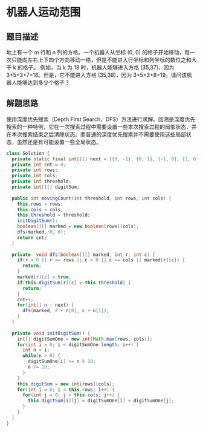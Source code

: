 # 机器人运动范围

## 题目描述

地上有一个 m 行和 n 列的方格。一个机器人从坐标 (0, 0) 的格子开始移动，每一次只能向左右上下四个方向移动一格，但是不能进入行坐标和列坐标的数位之和大于 k 的格子。
例如，当 k 为 18 时，机器人能够进入方格 (35,37)，因为 3+5+3+7=18。但是，它不能进入方格 (35,38)，因为 3+5+3+8=19。请问该机器人能够达到多少个格子？

## 解题思路

使用深度优先搜索（Depth First Search，DFS）方法进行求解。回溯是深度优先搜索的一种特例，它在一次搜索过程中需要设置一些本次搜索过程的局部状态，并在本次搜索结束之后清除状态。而普通的深度优先搜索并不需要使用这些局部状态，虽然还是有可能设置一些全局状态。

```java
class Solution {
  private static final int[][] next = {{0, -1}, {0, 1}, {-1, 0}, {1, 0}};
  private int cnt = 0;
  private int rows;
  private int cols;
  private int threshold;
  private int[][] digitSum;
  
  public int movingCount(int threshold, int rows, int cols) {
    this.rows = rows;
    this.cols = cols;
    this.threshold = threshold;
    initDigitSum();
    boolean[][] marked = new boolean[rows][cols];
    dfs(marked, 0, 0);
    return cnt;
  }
  
  private  void dfs(boolean[][] marked, int r, int c) {
    if(r < 0 || r >= rows || c < 0 || c >= cols || marked[r][c]) {
      return;
    }
    marked[r][c] = true;
    if(this.digitSum[r][c] > this.threshold) {
      return;
    }
    cnt++;
    for(int[] n : next) {
      dfs(marked, r + n[0], c + n[1]);
    }
  }
  
  private void initDigitSum() {
    int[] digitSumOne = new int[Math.max(rows, cols)];
    for(int i = 0; i < digitSumOne.length; i++) {
      int n = i;
      while(n > 0) {
        digitSumOne[i] += n % 10;
        n /= 10;
      }
    }
    this.digitSum = new int[rows][cols];
    for(int i = 0; i < this.rows; i++) {
      for(int j = 0; j < this.cols; j++) {
        this.digitSum[i][j] = digitSumOne[i] + digitSumOne[j];
      }
    }
  }
}
```